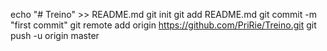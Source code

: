 echo "# Treino" >> README.md
git init
git add README.md
git commit -m "first commit"
git remote add origin https://github.com/PriRie/Treino.git
git push -u origin master
